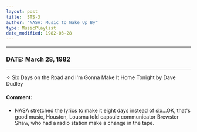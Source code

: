 ```yaml
---
layout: post
title:  STS-3
author: "NASA: Music to Wake Up By"
type: MusicPlaylist
date_modified: 1982-03-28
---
```


----
### DATE: March 28, 1982
----
✧ Six Days on the Road and I'm Gonna Make It Home Tonight by Dave Dudley

#### Comment:
* NASA stretched the lyrics to make it eight days instead of six...OK, that's good music, Houston, Lousma told capsule communicator Brewster Shaw, who had a radio station make a change in the tape.
